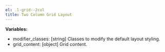 ```yaml
---
el: .l-grid--2col
title: Two Column Grid Layout
---
```


__Variables:__
* modifier_classes: [string] Classes to modify the default layout styling.
* grid_content: [object] Grid content.
